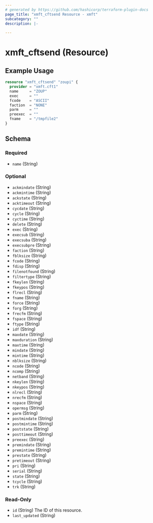 ```yaml
---
# generated by https://github.com/hashicorp/terraform-plugin-docs
page_title: "xmft_cftsend Resource - xmft"
subcategory: ""
description: |-
  
---
```


# xmft_cftsend (Resource)



## Example Usage

```terraform
resource "xmft_cftsend" "zoupi" {
  provider = "xmft.cft1"
  name     = "ZOUP"
  exec     = ""
  fcode    = "ASCII"
  faction  = "NONE"
  parm     = ""
  preexec  = ""
  fname    = "/tmpfile2"
}
```

<!-- schema generated by tfplugindocs -->
## Schema

### Required

- `name` (String)

### Optional

- `ackmindate` (String)
- `ackmintime` (String)
- `ackstate` (String)
- `acktimeout` (String)
- `cycdate` (String)
- `cycle` (String)
- `cyctime` (String)
- `delete` (String)
- `exec` (String)
- `execsub` (String)
- `execsuba` (String)
- `execsubpre` (String)
- `faction` (String)
- `fblksize` (String)
- `fcode` (String)
- `fdisp` (String)
- `filenotfound` (String)
- `filtertype` (String)
- `fkeylen` (String)
- `fkeypos` (String)
- `flrecl` (String)
- `fname` (String)
- `force` (String)
- `forg` (String)
- `frecfm` (String)
- `fspace` (String)
- `ftype` (String)
- `idf` (String)
- `maxdate` (String)
- `maxduration` (String)
- `maxtime` (String)
- `mindate` (String)
- `mintime` (String)
- `nblksize` (String)
- `ncode` (String)
- `ncomp` (String)
- `netband` (String)
- `nkeylen` (String)
- `nkeypos` (String)
- `nlrecl` (String)
- `nrecfm` (String)
- `nspace` (String)
- `opermsg` (String)
- `parm` (String)
- `postmindate` (String)
- `postmintime` (String)
- `poststate` (String)
- `posttimeout` (String)
- `preexec` (String)
- `premindate` (String)
- `premintime` (String)
- `prestate` (String)
- `pretimeout` (String)
- `pri` (String)
- `serial` (String)
- `state` (String)
- `tcycle` (String)
- `trk` (String)

### Read-Only

- `id` (String) The ID of this resource.
- `last_updated` (String)
